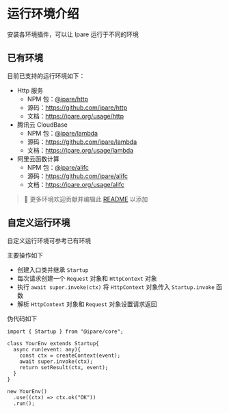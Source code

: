 # 运行环境介绍

安装各环境插件，可以让 Ipare 运行于不同的环境

## 已有环境

目前已支持的运行环境如下：

- Http 服务
  - NPM 包：[@ipare/http](https://www.npmjs.com/package/@ipare/http)
  - 源码：<https://github.com/ipare/http>
  - 文档：<https://ipare.org/usage/http>
- 腾讯云 CloudBase
  - NPM 包：[@ipare/lambda](https://www.npmjs.com/package/@ipare/lambda)
  - 源码：<https://github.com/ipare/lambda>
  - 文档：<https://ipare.org/usage/lambda>
- 阿里云函数计算
  - NPM 包：[@ipare/alifc](https://www.npmjs.com/package/@ipare/alifc)
  - 源码：<https://github.com/ipare/alifc>
  - 文档：<https://ipare.org/usage/alifc>

> 🎉 更多环境欢迎贡献并编辑此 [README](https://github.com/ipare/ipare.org/edit/main/docs/usage/env.md) 以添加

## 自定义运行环境

自定义运行环境可参考已有环境

主要操作如下

- 创建入口类并继承 `Startup`
- 每次请求创建一个 `Request` 对象和 `HttpContext` 对象
- 执行 `await super.invoke(ctx)` 将 `HttpContext` 对象传入 `Startup.invoke` 函数
- 解析 `HttpContext` 对象和 `Request` 对象设置请求返回

伪代码如下

```TS
import { Startup } from "@ipare/core";

class YourEnv extends Startup{
  async run(event: any){
    const ctx = createContext(event);
    await super.invoke(ctx);
    return setResult(ctx, event);
  }
}

new YourEnv()
  .use((ctx) => ctx.ok("OK"))
  .run();
```
